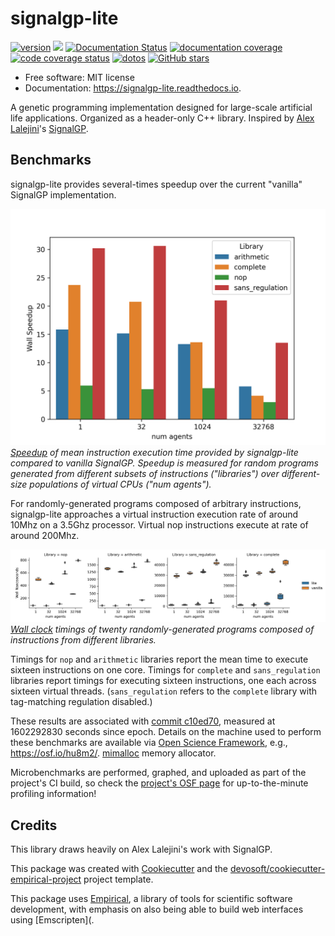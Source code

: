 
# signalgp-lite

[![version](https://img.shields.io/endpoint?url=https%3A%2F%2Fmmore500.github.io%2Fsignalgp-lite%2Fversion-badge.json)](https://github.com/mmore500/signalgp-lite/releases)
[![](https://img.shields.io/travis/mmore500/signalgp-lite.svg)](https://travis-ci.com/mmore500/signalgp-lite)
[![Documentation Status](https://readthedocs.org/projects/signalgp-lite/badge/?version=latest)](https://signalgp-lite.readthedocs.io/en/latest/?badge=latest)
[![documentation coverage](https://img.shields.io/endpoint?url=https%3A%2F%2Fmmore500.github.io%2Fsignalgp-lite%2Fdocumentation-coverage-badge.json)](https://signalgp-lite.readthedocs.io/en/latest/)
[![code coverage status](https://codecov.io/gh/mmore500/signalgp-lite/branch/master/graph/badge.svg)](https://codecov.io/gh/mmore500/signalgp-lite)
[![dotos](https://img.shields.io/endpoint?url=https%3A%2F%2Fmmore500.com%2Fsignalgp-lite%2Fdoto-badge.json)](https://github.com/mmore500/signalgp-lite/search?q=todo+OR+fixme&type=)
[![GitHub stars](https://img.shields.io/github/stars/mmore500/signalgp-lite.svg?style=flat-square&logo=github&label=Stars&logoColor=white)](https://github.com/mmore500/signalgp-lite)

<!-- Check out the live in-browser web app at <https://mmore500.github.io/signalgp-lite>. -->

-   Free software: MIT license
-   Documentation: <https://signalgp-lite.readthedocs.io>.

A genetic programming implementation designed for large-scale artificial life applications.
Organized as a header-only C++ library.
Inspired by [Alex Lalejini](http://lalejini.com/)'s [SignalGP](https://github.com/amlalejini/signalgp).

## Benchmarks

signalgp-lite provides several-times speedup over the current "vanilla" SignalGP implementation.

[![lite speedup, compared to vanilla](docs/assets/measurement=wall-speedup+ext=.png)](https://osf.io/2pdur/)
*[Speedup](https://en.wikipedia.org/wiki/Speedup) of mean instruction execution time provided by signalgp-lite compared to vanilla SignalGP.
Speedup is measured for random programs generated from different subsets of instructions ("libraries") over different-size populations of virtual CPUs ("num agents").*

For randomly-generated programs composed of arbitrary instructions, signalgp-lite approaches a virtual instruction execution rate of around 10Mhz on a 3.5Ghz processor.
Virtual nop instructions execute at rate of around 200Mhz.

[![raw timings of lite and vanilla](docs/assets/fliers=True+measurement=wall-nanoseconds+ext=.png)](https://osf.io/6te73/)
*[Wall clock](https://en.wikipedia.org/wiki/Elapsed_real_time) timings of twenty randomly-generated programs composed of instructions from different libraries.*

Timings for `nop` and `arithmetic` libraries report the mean time to execute sixteen instructions on one core.
Timings for `complete` and `sans_regulation` libraries report timings for executing sixteen instructions, one each across sixteen virtual threads.
(`sans_regulation` refers to the `complete` library with tag-matching regulation disabled.)

These results are associated with [commit c10ed70](https://github.com/mmore500/signalgp-lite/commit/c10ed70), measured at 1602292830 seconds since epoch.
Details on the machine used to perform these benchmarks are available via [Open Science Framework](https://osf.io/), e.g., <https://osf.io/hu8m2/>.
[mimalloc](https://github.com/microsoft/mimalloc) memory allocator.

Microbenchmarks are performed, graphed, and uploaded as part of the project's CI build, so check the [project's OSF page](https://osf.io/j8pge/) for up-to-the-minute profiling information!

## Credits

This library draws heavily on Alex Lalejini's work with SignalGP.

This package was created with [Cookiecutter](https://github.com/audreyr/cookiecutter) and the [devosoft/cookiecutter-empirical-project](https://github.com/devosoft/cookiecutter-empirical-project) project template.

This package uses [Empirical](https://github.com/devosoft/Empirical#readme), a library of tools for scientific software development, with emphasis on also being able to build web interfaces using [Emscripten](.
